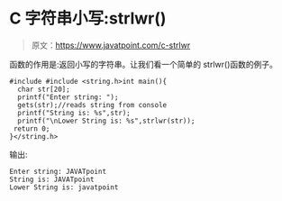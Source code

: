 # C 字符串小写:strlwr()

> 原文：<https://www.javatpoint.com/c-strlwr>

函数的作用是:返回小写的字符串。让我们看一个简单的 strlwr()函数的例子。

```
#include #include <string.h>int main(){  
  char str[20];  
  printf("Enter string: ");  
  gets(str);//reads string from console  
  printf("String is: %s",str);  
  printf("\nLower String is: %s",strlwr(str));  
 return 0;  
}</string.h> 
```

输出:

```
Enter string: JAVATpoint
String is: JAVATpoint
Lower String is: javatpoint

```